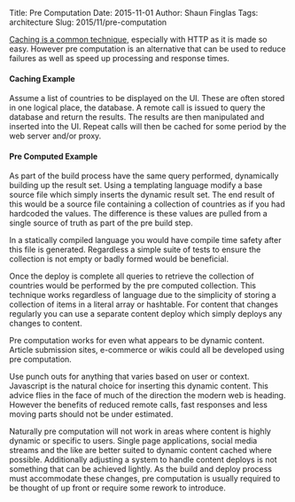 Title: Pre Computation
Date: 2015-11-01
Author: Shaun Finglas
Tags: architecture
Slug: 2015/11/pre-computation

[Caching is a common
technique](https://blog.shaunfinglas.co.uk/2015/01/caching.html),
especially with HTTP as it is made so easy. However pre computation is
an alternative that can be used to reduce failures as well as speed up
processing and response times.

#### Caching Example

Assume a list of countries to be displayed on the UI. These are often
stored in one logical place, the database. A remote call is issued to
query the database and return the results. The results are then
manipulated and inserted into the UI. Repeat calls will then be cached
for some period by the web server and/or proxy.

#### Pre Computed Example

As part of the build process have the same query performed, dynamically
building up the result set. Using a templating language modify a base
source file which simply inserts the dynamic result set. The end result
of this would be a source file containing a collection of countries as
if you had hardcoded the values. The difference is these values are
pulled from a single source of truth as part of the pre build step.

In a statically compiled language you would have compile time safety
after this file is generated. Regardless a simple suite of tests to
ensure the collection is not empty or badly formed would be beneficial.

Once the deploy is complete all queries to retrieve the collection of
countries would be performed by the pre computed collection. This
technique works regardless of language due to the simplicity of storing
a collection of items in a literal array or hashtable. For content that
changes regularly you can use a separate content deploy which simply
deploys any changes to content.

Pre computation works for even what appears to be dynamic content.
Article submission sites, e-commerce or wikis could all be developed
using pre computation.

Use punch outs for anything that varies based on user or context.
Javascript is the natural choice for inserting this dynamic content.
This advice flies in the face of much of the direction the modern web is
heading. However the benefits of reduced remote calls, fast responses
and less moving parts should not be under estimated.

Naturally pre computation will not work in areas where content is highly
dynamic or specific to users. Single page applications, social media
streams and the like are better suited to dynamic content cached where
possible. Additionally adjusting a system to handle content deploys is
not something that can be achieved lightly. As the build and deploy
process must accommodate these changes, pre computation is usually
required to be thought of up front or require some rework to introduce.